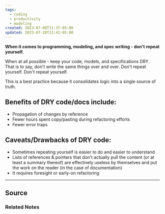```yaml
---
tags:
  - coding
  - productivity
  - modeling
created: 2023-07-08T11:37-05:00
updated: 2023-07-20T13:41-05:00
---
```

**When it comes to programming, modeling, and spec writing - don't repeat yourself.**

When at all possible - keep your code, models, and specifications DRY. That is to say, don't write the same things over and over. Don't repeat yourself. Don't repeat yourself.

This is a best practice because it consolidates logic into a single source of truth.

## Benefits of DRY code/docs include:

- Propagation of changes by reference
- Fewer hours spent copy/pasting during refactoring efforts
- Fewer error traps

## Caveats/Drawbacks of DRY code:

- Sometimes repeating yourself is easier to do and easier to understand
- Lists of references & pointers that don't actually pull the content (or at least a summary thereof) are effectively useless by themselves and put the work on the reader (in the case of documentation)
- It requires foresight or early-on refactoring

---

## Source


### Related Notes